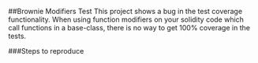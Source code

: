 ##Brownie Modifiers Test
This project shows a bug in the test coverage functionality. When using function modifiers on your solidity code which call functions in a base-class, there is no way to get 100% coverage in the tests. 

###Steps to reproduce

